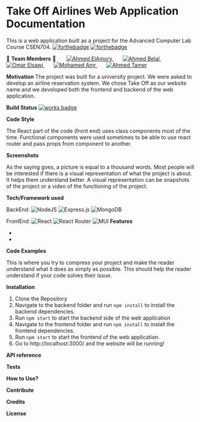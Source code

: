 # Take Off Airlines Web Application Documentation

This is a web application built as a project for the Advanced Computer Lab Course CSEN704.
[![forthebadge](https://forthebadge.com/images/badges/built-by-developers.svg)]()
[![forthebadge](https://forthebadge.com/images/badges/built-with-love.svg)]()

:gem: **Team Members** :gem:
&nbsp;&nbsp;&nbsp;&nbsp;&nbsp;&nbsp;[![Ahmed ElAmory](https://img.shields.io/static/v1?label=Ahmed+ElAmory&message=+&color=grey&logo=github)
](https://github.com/ahmedelamory)&nbsp;&nbsp;&nbsp;&nbsp;&nbsp;&nbsp;[![Ahmed Belal](https://img.shields.io/static/v1?label=Ahmed+Belal&message=+&color=grey&logo=github)
](https://github.com/Ahmed-Belal1)&nbsp;&nbsp;&nbsp;&nbsp;&nbsp;&nbsp;[![Omar Elsawi](https://img.shields.io/static/v1?label=Omar+Elsawi&message=+&color=grey&logo=github)
](https://github.com/omarelsawi)&nbsp;&nbsp;&nbsp;&nbsp;&nbsp;&nbsp;[![Mohamed Amr](https://img.shields.io/static/v1?label=Mohamed+Amr&message=+&color=grey&logo=github)
](https://github.com/mohamedamr13)&nbsp;&nbsp;&nbsp;&nbsp;&nbsp;&nbsp;[![Ahmed Tamer](https://img.shields.io/static/v1?label=Ahmed+Tamer&message=+&color=grey&logo=github)
](https://github.com/Ahmed-Tamer1)



**Motivation**
The project was built for a university project. We were asked to develop an airline reservation system. We chose Take Off as our website name and we developed both the frontend and backend of the web application.

**Build Status**
[![works badge](https://cdn.jsdelivr.net/gh/nikku/works-on-my-machine@v0.2.0/badge.svg)]()

**Code Style**

The React part of the code (front end) uses class components most of the time. Functional components were used sometimes to be able to use react router and pass props from component to another.

**Screenshots**

As the saying goes, a picture is equal to a thousand words. Most people will be interested if there is a visual representation of what the project is about. It helps them understand better. A visual representation can be snapshots of the project or a video of the functioning of the project.

**Tech/Framework used**

BackEnd:
![NodeJS](https://img.shields.io/badge/node.js-6DA55F?style=for-the-badge&logo=node.js&logoColor=white)
![Express.js](https://img.shields.io/badge/express.js-%23404d59.svg?style=for-the-badge&logo=express&logoColor=%2361DAFB)
![MongoDB](https://img.shields.io/badge/MongoDB-%234ea94b.svg?style=for-the-badge&logo=mongodb&logoColor=white)

FrontEnd:
 ![React](https://img.shields.io/badge/react-%2320232a.svg?style=for-the-badge&logo=react&logoColor=%2361DAFB)
![React Router](https://img.shields.io/badge/React_Router-CA4245?style=for-the-badge&logo=react-router&logoColor=white)
![MUI](https://img.shields.io/badge/MUI-%230081CB.svg?style=for-the-badge&logo=material-ui&logoColor=white)
**Features**

-
-

**Code Examples**

This is where you try to compress your project and make the reader understand what it does as simply as possible. This should help the reader understand if your code solves their issue.

**Installation**
1. Clone the Repository
2. Navigate to the backend folder and run ``npm install`` to install the backend dependencies.
3. Run ``npm start`` to start the backend side of the web application
4. Navigate to the frontend folder and run ``npm install`` to install the frontend dependencies.
5. Run ``npm start`` to start the frontend of the web application.
6. Go to http://localhost:3000/ and the website will be running!

**API reference**



**Tests**



**How to Use?**



**Contribute**



**Credits**



**License**

